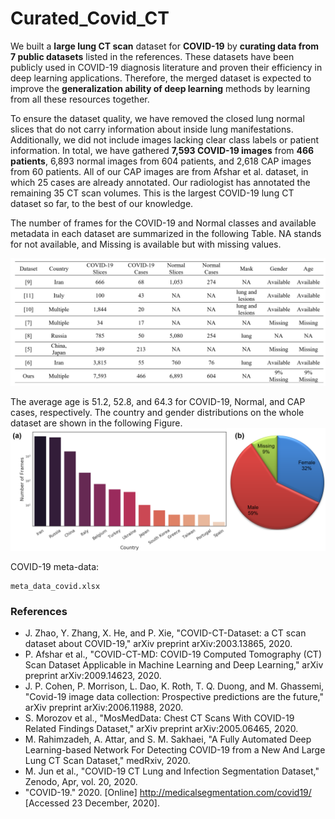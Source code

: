 # Curated_Covid_CT
We built a **large lung CT scan** dataset for **COVID-19** by **curating data from 7 public datasets** listed in the references. These datasets have been publicly used in COVID-19 diagnosis literature and proven their efficiency in deep learning applications. Therefore, the merged dataset is expected to improve the **generalization ability of deep learning** methods by learning from all these resources together. 

To ensure the dataset quality, we have removed the closed lung normal slices that do not carry information about inside lung manifestations. Additionally, we did not include images lacking clear class labels or patient information. In total, we have gathered **7,593 COVID-19 images** from **466 patients**, 6,893 normal images from 604 patients, and 2,618 CAP images from 60 patients. All of our CAP images are from Afshar et al. dataset, in which 25 cases are already annotated. Our radiologist has annotated the remaining 35 CT scan volumes. This is the largest COVID-19 lung CT dataset so far, to the best of our knowledge. 

The number of frames for the COVID-19 and Normal classes and available metadata in each dataset are summarized in the following Table. NA stands for not available, and Missing is available but with missing values. 

![Screenshot](figures/dataset.png)


The average age is 51.2, 52.8, and 64.3 for COVID-19, Normal, and CAP cases, respectively. The country and gender distributions on the whole dataset are shown in the following Figure.
![Screenshot](figures/national_dist.png)


COVID-19 meta-data:
```
meta_data_covid.xlsx
```


### References  
*	J. Zhao, Y. Zhang, X. He, and P. Xie, "COVID-CT-Dataset: a CT scan dataset about COVID-19," arXiv preprint arXiv:2003.13865, 2020.
*	P. Afshar et al., "COVID-CT-MD: COVID-19 Computed Tomography (CT) Scan Dataset Applicable in Machine Learning and Deep Learning," arXiv preprint arXiv:2009.14623, 2020.
*	J. P. Cohen, P. Morrison, L. Dao, K. Roth, T. Q. Duong, and M. Ghassemi, "Covid-19 image data collection: Prospective predictions are the future," arXiv preprint arXiv:2006.11988, 2020.
*	S. Morozov et al., "MosMedData: Chest CT Scans With COVID-19 Related Findings Dataset," arXiv preprint arXiv:2005.06465, 2020.
*	M. Rahimzadeh, A. Attar, and S. M. Sakhaei, "A Fully Automated Deep Learning-based Network For Detecting COVID-19 from a New And Large Lung CT Scan Dataset," medRxiv, 2020.
*	M. Jun et al., "COVID-19 CT Lung and Infection Segmentation Dataset," Zenodo, Apr, vol. 20, 2020.
*	"COVID-19." 2020. [Online] http://medicalsegmentation.com/covid19/ [Accessed 23 December, 2020].

